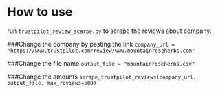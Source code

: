 # How to use
run `trustpilot_review_scarpe.py` to scrape the reviews about company.

###Change the company by pasting the link
`company_url = "https://www.trustpilot.com/review/www.mountainroseherbs.com"`


###Change the file name
`output_file = "mountainroseherbs.csv"`


###Change the amounts
`scrape_trustpilot_reviews(company_url, output_file, max_reviews=500)`
